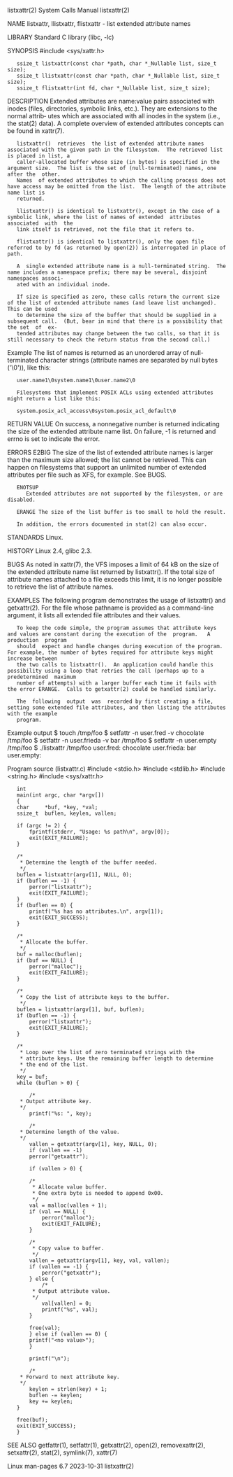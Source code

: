 listxattr(2)							      System Calls Manual							  listxattr(2)

NAME
       listxattr, llistxattr, flistxattr - list extended attribute names

LIBRARY
       Standard C library (libc, -lc)

SYNOPSIS
       #include <sys/xattr.h>

       ssize_t listxattr(const char *path, char *_Nullable list, size_t size);
       ssize_t llistxattr(const char *path, char *_Nullable list, size_t size);
       ssize_t flistxattr(int fd, char *_Nullable list, size_t size);

DESCRIPTION
       Extended	 attributes are name:value pairs associated with inodes (files, directories, symbolic links, etc.).  They are extensions to the normal attrib‐
       utes which are associated with all inodes in the system (i.e., the stat(2) data).  A complete overview of extended attributes concepts can be found  in
       xattr(7).

       listxattr()  retrieves  the list of extended attribute names associated with the given path in the filesystem.  The retrieved list is placed in list, a
       caller-allocated buffer whose size (in bytes) is specified in the argument size.	 The list is the set of (null-terminated) names, one after the	other.
       Names  of extended attributes to which the calling process does not have access may be omitted from the list.  The length of the attribute name list is
       returned.

       llistxattr() is identical to listxattr(), except in the case of a symbolic link, where the list of names of extended  attributes	 associated  with  the
       link itself is retrieved, not the file that it refers to.

       flistxattr() is identical to listxattr(), only the open file referred to by fd (as returned by open(2)) is interrogated in place of path.

       A  single extended attribute name is a null-terminated string.  The name includes a namespace prefix; there may be several, disjoint namespaces associ‐
       ated with an individual inode.

       If size is specified as zero, these calls return the current size of the list of extended attribute names (and leave list unchanged).  This can be used
       to determine the size of the buffer that should be supplied in a subsequent call.  (But, bear in mind that there is a possibility that the set  of  ex‐
       tended attributes may change between the two calls, so that it is still necessary to check the return status from the second call.)

   Example
       The  list  of  names  is returned as an unordered array of null-terminated character strings (attribute names are separated by null bytes ('\0')), like
       this:

	   user.name1\0system.name1\0user.name2\0

       Filesystems that implement POSIX ACLs using extended attributes might return a list like this:

	   system.posix_acl_access\0system.posix_acl_default\0

RETURN VALUE
       On success, a nonnegative number is returned indicating the size of the extended attribute name list.  On failure, -1 is returned and errno is  set  to
       indicate the error.

ERRORS
       E2BIG  The  size	 of  the  list	of extended attribute names is larger than the maximum size allowed; the list cannot be retrieved.  This can happen on
	      filesystems that support an unlimited number of extended attributes per file such as XFS, for example.  See BUGS.

       ENOTSUP
	      Extended attributes are not supported by the filesystem, or are disabled.

       ERANGE The size of the list buffer is too small to hold the result.

       In addition, the errors documented in stat(2) can also occur.

STANDARDS
       Linux.

HISTORY
       Linux 2.4, glibc 2.3.

BUGS
       As noted in xattr(7), the VFS imposes a limit of 64 kB on the size of the extended attribute name list returned by listxattr().	If the total  size  of
       attribute names attached to a file exceeds this limit, it is no longer possible to retrieve the list of attribute names.

EXAMPLES
       The  following  program	demonstrates the usage of listxattr() and getxattr(2).	For the file whose pathname is provided as a command-line argument, it
       lists all extended file attributes and their values.

       To keep the code simple, the program assumes that attribute keys and values are constant during the execution of the  program.	A  production  program
       should  expect and handle changes during execution of the program.  For example, the number of bytes required for attribute keys might increase between
       the two calls to listxattr().  An application could handle this possibility using a loop that retries the call (perhaps up to a	predetermined  maximum
       number of attempts) with a larger buffer each time it fails with the error ERANGE.  Calls to getxattr(2) could be handled similarly.

       The  following  output  was  recorded by first creating a file, setting some extended file attributes, and then listing the attributes with the example
       program.

   Example output
	   $ touch /tmp/foo
	   $ setfattr -n user.fred -v chocolate /tmp/foo
	   $ setfattr -n user.frieda -v bar /tmp/foo
	   $ setfattr -n user.empty /tmp/foo
	   $ ./listxattr /tmp/foo
	   user.fred: chocolate
	   user.frieda: bar
	   user.empty: <no value>

   Program source (listxattr.c)
       #include <stdio.h>
       #include <stdlib.h>
       #include <string.h>
       #include <sys/xattr.h>

       int
       main(int argc, char *argv[])
       {
	   char	    *buf, *key, *val;
	   ssize_t  buflen, keylen, vallen;

	   if (argc != 2) {
	       fprintf(stderr, "Usage: %s path\n", argv[0]);
	       exit(EXIT_FAILURE);
	   }

	   /*
	    * Determine the length of the buffer needed.
	    */
	   buflen = listxattr(argv[1], NULL, 0);
	   if (buflen == -1) {
	       perror("listxattr");
	       exit(EXIT_FAILURE);
	   }
	   if (buflen == 0) {
	       printf("%s has no attributes.\n", argv[1]);
	       exit(EXIT_SUCCESS);
	   }

	   /*
	    * Allocate the buffer.
	    */
	   buf = malloc(buflen);
	   if (buf == NULL) {
	       perror("malloc");
	       exit(EXIT_FAILURE);
	   }

	   /*
	    * Copy the list of attribute keys to the buffer.
	    */
	   buflen = listxattr(argv[1], buf, buflen);
	   if (buflen == -1) {
	       perror("listxattr");
	       exit(EXIT_FAILURE);
	   }

	   /*
	    * Loop over the list of zero terminated strings with the
	    * attribute keys. Use the remaining buffer length to determine
	    * the end of the list.
	    */
	   key = buf;
	   while (buflen > 0) {

	       /*
		* Output attribute key.
		*/
	       printf("%s: ", key);

	       /*
		* Determine length of the value.
		*/
	       vallen = getxattr(argv[1], key, NULL, 0);
	       if (vallen == -1)
		   perror("getxattr");

	       if (vallen > 0) {

		   /*
		    * Allocate value buffer.
		    * One extra byte is needed to append 0x00.
		    */
		   val = malloc(vallen + 1);
		   if (val == NULL) {
		       perror("malloc");
		       exit(EXIT_FAILURE);
		   }

		   /*
		    * Copy value to buffer.
		    */
		   vallen = getxattr(argv[1], key, val, vallen);
		   if (vallen == -1) {
		       perror("getxattr");
		   } else {
		       /*
			* Output attribute value.
			*/
		       val[vallen] = 0;
		       printf("%s", val);
		   }

		   free(val);
	       } else if (vallen == 0) {
		   printf("<no value>");
	       }

	       printf("\n");

	       /*
		* Forward to next attribute key.
		*/
	       keylen = strlen(key) + 1;
	       buflen -= keylen;
	       key += keylen;
	   }

	   free(buf);
	   exit(EXIT_SUCCESS);
       }

SEE ALSO
       getfattr(1), setfattr(1), getxattr(2), open(2), removexattr(2), setxattr(2), stat(2), symlink(7), xattr(7)

Linux man-pages 6.7							  2023-10-31								  listxattr(2)
